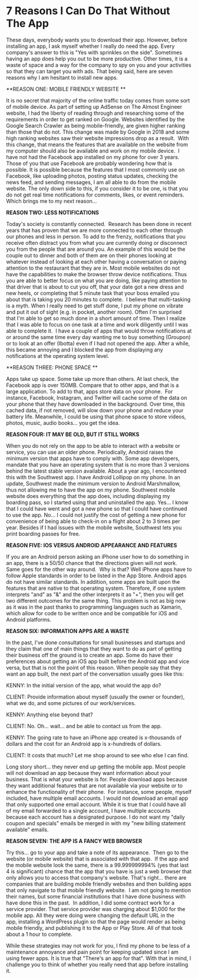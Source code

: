 # 7 Reasons I Can Do That Without The App

These days, everybody wants you to download their app. However, before installing an app, I ask myself whether I really do need the app. Every company's answer to this is "Yes with sprinkles on the side". Sometimes having an app does help you out to be more productive.<span style="mso-spacerun:yes"></span> Other times, it is a waste of space and a way for the company to spy on you and your activities so that they can target you with ads.<span style="mso-spacerun:yes"></span> That being said, here are seven reasons why I am hesitant to install new apps. <span style="mso-spacerun:yes"> </span>

**REASON ONE: MOBILE FRIENDLY WEBSITE **

It is no secret that majority of the online traffic today comes from some sort of mobile device. As part of setting up AdSense on The Almost Engineer website, I had the liberty of reading through and researching some of the requirements in order to get ranked on Google. Websites identified by the Google Search Crawler as being mobile-friendly, are given higher ranking than those that do not. This change was made by Google in 2018 and some high ranking websites saw their website impressions drop as a result.  With this change, that means the features that are available on the website from my computer should also be available and work on my mobile device.  I have not had the Facebook app installed on my phone for over 3 years. Those of you that use Facebook are probably wondering how that is possible. It is possible because the features that I most commonly use on Facebook, like uploading photos, posting status updates, checking the news feed, and sending messages, I am all able to do from the mobile website. The only down side to this, if you consider it to be one, is that you do not get real time notifications for comments, likes, or event reminders. Which brings me to my next reason...

**REASON TWO: LESS NOTIFICATIONS**

Today's society is constantly connected.  Research has been done in recent years that has proven that we are more connected to each other through our phones and less in person. To add to the frenzy, notifications that you receive often distract you from what you are currently doing or disconnect you from the people that are around you. An example of this would be the couple out to dinner and both of them are on their phones looking at whatever instead of looking at each other having a conversation or paying attention to the restaurant that they are in. Most mobile websites do not have the capabilities to make the browser throw device notifications. Thus you are able to better focus on what you are doing, like paying attention to that driver that is about to cut you off, that your date got a new dress and new heels, or completing that 5 minute task that your boss emailed you about that is taking you 20 minutes to complete.  I believe that multi-tasking is a myth. When I really need to get stuff done, I put my phone on vibrate and put it out of sight (e.g. in pocket, another room). Often I'm surprised that I'm able to get so much done in a short amount of time. Then I realize that I was able to focus on one task at a time and work diligently until I was able to complete it.  I have a couple of apps that would throw notifications at or around the same time every day wanting me to buy something (Groupon) or to look at an offer (Ibotta) even if I had not opened the app. After a while, this became annoying and I blocked the app from displaying any notifications at the operating system level.

**REASON THREE: PHONE SPACE **

Apps take up space. Some take up more than others. At last check, the Facebook app is over 150MB. Compare that to other apps, and that is a large application. To add to that, apps store data on your phone.  For instance, Facebook, Instagram, and Twitter will cache some of the data on your phone that they have downloaded in the background. Over time, this cached data, if not removed, will slow down your phone and reduce your battery life. Meanwhile, I could be using that phone space to store videos, photos, music, audio books... you get the idea. 

**REASON FOUR: IT MAY BE OLD, BUT IT STILL WORKS**

When you do not rely on the app to be able to interact with a website or service, you can use an older phone. Periodically, Android raises the minimum version that apps have to comply with.<span style="mso-spacerun:yes"></span> Some app developers, mandate that you have an operating system that is no more than 3 versions behind the latest stable version available. About a year ago, I encountered this with the Southwest app. I have Android Lollipop on my phone. In an update, Southwest made the minimum version to Android Marshmallow, thus not allowing me to have the app on my phone. Southwest mobile website does everything that the app does, including displaying my boarding pass, so I started using that and uninstalled the app. Yes… I know that I could have went and got a new phone so that I could have continued to use the app.<span style="mso-spacerun:yes"></span> No… I could not justify the cost of getting a new phone for convenience of being able to check-in on a flight about 2 to 3 times per year. Besides if I had issues with the mobile website, Southwest lets you print boarding passes for free.

**REASON FIVE: IOS VERSUS ANDROID APPEARANCE AND FEATURES**

If you are an Android person asking an iPhone user how to do something in an app, there is a 50/50 chance that the directions given will not work. Same goes for the other way around.  Why is that? Well iPhone apps have to follow Apple standards in order to be listed in the App Store. Android apps do not have similar standards. In addition, some apps are built upon the features that are native to that operating system. Therefore, if one system interprets "and" as "&" and the other interprets it as "+", then you will get two different outcomes for the same thing. This problem is not as big now as it was in the past thanks to programming languages such as Xamarin, which allow for code to be written once and be compatible for iOS and Android platforms.

**REASON SIX: INFORMATION APPS ARE A WASTE**

In the past, I've done consultations for small businesses and startups and they claim that one of main things that they want to do as part of getting their business off the ground is to create an app. Some do have their preferences about getting an iOS app built before the Android app and vice versa, but that is not the point of this reason. When people say that they want an app built, the next part of the conversation usually goes like this: 

KENNY: In the initial version of the app, what would the app do? 

CLIENT: Provide information about myself (usually the owner or founder), what we do, and some pictures of our work/services.

KENNY: Anything else beyond that? 

CLIENT: No. Oh... wait... and be able to contact us from the app.

KENNY: The going rate to have an iPhone app created is x-thousands of dollars and the cost for an Android app is x-hundreds of dollars. 

CLIENT: It costs that much? Let me shop around to see who else I can find. 

Long story short... they never end up getting the mobile app. Most people will not download an app because they want information about your business. That is what your website is for. People download apps because they want additional features that are not available via your website or to enhance the functionality of their phone.  For instance, some people, myself included, have multiple email accounts. I would not download an email app that only supported one email account. While it is true that I could have all of my email forwarded to a single account, I have multiple accounts because each account has a designated purpose. I do not want my "daily coupon and specials" emails be merged in with my "new billing statement available" emails.

**REASON SEVEN: THE APP IS A FANCY WEB BROWSER**

Try this... go to your app and take a note of its appearance.  Then go to the website (or mobile website) that is associated with that app.  If the app and the mobile website look the same, there is a 99.999999994% (yes that last 4 is significant) chance that the app that you have is just a web browser that only allows you to access that company's website. That's right... there are companies that are building mobile friendly websites and then building apps that only navigate to that mobile friendly website.  I am not going to mention their names, but some financial institutions that I have done business with have done this in the past.  In addition, I did some contract work for a service provider. That service provider was charging about $1,000 for the mobile app. All they were doing were changing the default URL in the app, installing a WordPress plugin so that the page would render as being mobile friendly, and publishing it to the App or Play Store. All of that took about a 1 hour to complete.

While these strategies may not work for you, I find my phone to be less of a maintenance annoyance and pain point for keeping updated since I am using fewer apps. It is true that "There's an app for that". With that in mind, I challenge you to think of whether you really need that app before installing it.
